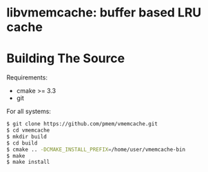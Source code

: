 libvmemcache: buffer based LRU cache
=======================================

# Building The Source #

Requirements:
- cmake >= 3.3
- git

For all systems:

```sh
$ git clone https://github.com/pmem/vmemcache.git
$ cd vmemcache
$ mkdir build
$ cd build
$ cmake .. -DCMAKE_INSTALL_PREFIX=/home/user/vmemcache-bin
$ make
$ make install
```
